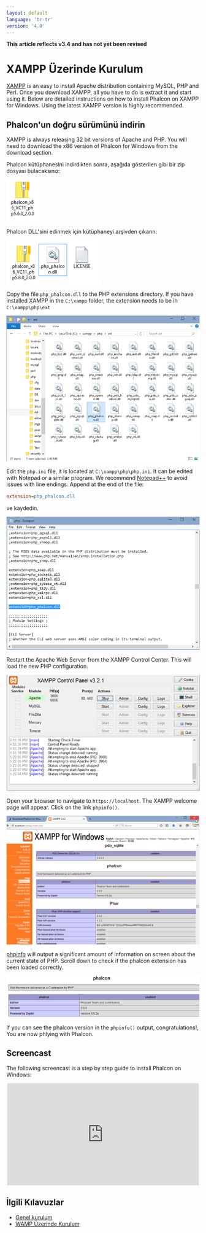 ```yaml
---
layout: default
language: 'tr-tr'
version: '4.0'
---
```

**This article reflects v3.4 and has not yet been revised**

<a name='overview'></a>

# XAMPP Üzerinde Kurulum

[XAMPP](https://www.apachefriends.org/download.html) is an easy to install Apache distribution containing MySQL, PHP and Perl. Once you download XAMPP, all you have to do is extract it and start using it. Below are detailed instructions on how to install Phalcon on XAMPP for Windows. Using the latest XAMPP version is highly recommended.

<a name='phalcon'></a>

## Phalcon'un doğru sürümünü indirin

XAMPP is always releasing 32 bit versions of Apache and PHP. You will need to download the x86 version of Phalcon for Windows from the download section.

Phalcon kütüphanesini indirdikten sonra, aşağıda gösterilen gibi bir zip dosyası bulacaksınız:

![](/assets/images/content/webserver-xampp-1.png)

Phalcon DLL'sini edinmek için kütüphaneyi arşivden çıkarın:

![](/assets/images/content/webserver-xampp-2.png)

Copy the file `php_phalcon.dll` to the PHP extensions directory. If you have installed XAMPP in the `C:\xampp` folder, the extension needs to be in `C:\xampp\php\ext`

![](/assets/images/content/webserver-xampp-3.png)

Edit the `php.ini` file, it is located at `C:\xampp\php\php.ini`. It can be edited with Notepad or a similar program. We recommend [Notepad++](https://notepad-plus-plus.org/) to avoid issues with line endings. Append at the end of the file:

```ini
extension=php_phalcon.dll
```

ve kaydedin.

![](/assets/images/content/webserver-xampp-4.png)

Restart the Apache Web Server from the XAMPP Control Center. This will load the new PHP configuration.

![](/assets/images/content/webserver-xampp-5.png)

Open your browser to navigate to `https://localhost`. The XAMPP welcome page will appear. Click on the link `phpinfo()`.

![](/assets/images/content/webserver-xampp-6.png)

[phpinfo](https://php.net/manual/en/function.phpinfo.php) will output a significant amount of information on screen about the current state of PHP. Scroll down to check if the phalcon extension has been loaded correctly.

![](/assets/images/content/webserver-xampp-7.png)

If you can see the phalcon version in the `phpinfo()` output, congratulations!, You are now phlying with Phalcon.

<a name='screencast'></a>

## Screencast

The following screencast is a step by step guide to install Phalcon on Windows:

<div align="center">
  <iframe src="https://player.vimeo.com/video/40265988" 
          width="500" 
          height="266" 
          frameborder="0" webkitallowfullscreen mozallowfullscreen allowfullscreen>
  </iframe>
</div>

<a name='related'></a>

## İlgili Kılavuzlar

* [Genel kurulum](/4.0/en/installation)
* [WAMP Üzerinde Kurulum](/4.0/en/webserver-wamp)